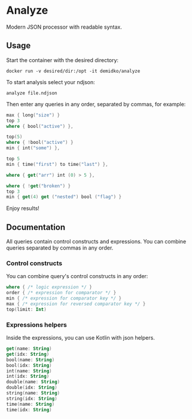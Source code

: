 # Analyze

Modern JSON processor with readable syntax.

## Usage

Start the container with the desired directory:

```shell
docker run -v desired/dir:/opt -it demidko/analyze
```

To start analysis select your ndjson:

```shell
analyze file.ndjson
```

Then enter any queries in any order, separated by commas, for example:

```kotlin
max { long("size") }
top 3
where { bool("active") },

top(5)
where { !bool("active") }
min { int("some") },

top 5
min { time("first") to time("last") },

where { get("arr") int (0) > 5 },

where { !get("broken") }
top 3
min { get(4) get ("nested") bool ("flag") }
```

Enjoy results!

## Documentation

All queries contain control constructs and expressions. You can combine queries separated by commas
in any order.

### Control constructs

You can combine query's control constructs in any order:

```kotlin
where { /* logic expression */ }
order { /* expression for comparator */ }
min { /* expression for comparator key */ }
max { /* expression for reversed comparator key */ }
top(limit: Int)
```

### Expressions helpers

Inside the expressions, you can use Kotlin with json helpers.

```kotlin
get(name: String)
get(idx: String)
bool(name: String)
bool(idx: String)
int(name: String)
int(idx: String)
double(name: String)
double(idx: String)
string(name: String)
string(idx: String)
time(name: String)
time(idx: String)
```



